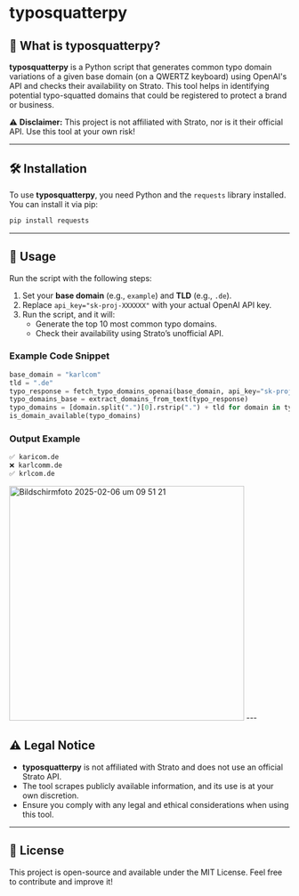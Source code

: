 # typosquatterpy

## 🚀 What is typosquatterpy?

**typosquatterpy** is a Python script that generates common typo domain variations of a given base domain (on a QWERTZ keyboard) using OpenAI's API and checks their availability on Strato. This tool helps in identifying potential typo-squatted domains that could be registered to protect a brand or business.

⚠️ **Disclaimer:** This project is not affiliated with Strato, nor is it their official API. Use this tool at your own risk!

---

## 🛠️ Installation

To use **typosquatterpy**, you need Python and the `requests` library installed. You can install it via pip:

```bash
pip install requests
```

---

## 📖 Usage

Run the script with the following steps:

1. Set your **base domain** (e.g., `example`) and **TLD** (e.g., `.de`).
2. Replace `api_key="sk-proj-XXXXXX"` with your actual OpenAI API key.
3. Run the script, and it will:
   - Generate the top 10 most common typo domains.
   - Check their availability using Strato’s unofficial API.

### Example Code Snippet

```python
base_domain = "karlcom"
tld = ".de"
typo_response = fetch_typo_domains_openai(base_domain, api_key="sk-proj-XXXXXX")
typo_domains_base = extract_domains_from_text(typo_response)
typo_domains = [domain.split(".")[0].rstrip(".") + tld for domain in typo_domains_base]
is_domain_available(typo_domains)
```

### Output Example

```bash
✅ karicom.de
❌ karlcomm.de
✅ krlcom.de
```
<img width="422" alt="Bildschirmfoto 2025-02-06 um 09 51 21" src="https://github.com/user-attachments/assets/cbfed2c8-ca39-4d32-9233-e30223a74431" />
---

## ⚠️ Legal Notice

- **typosquatterpy** is not affiliated with Strato and does not use an official Strato API.
- The tool scrapes publicly available information, and its use is at your own discretion.
- Ensure you comply with any legal and ethical considerations when using this tool.

---

## 📜 License

This project is open-source and available under the MIT License. Feel free to contribute and improve it!


